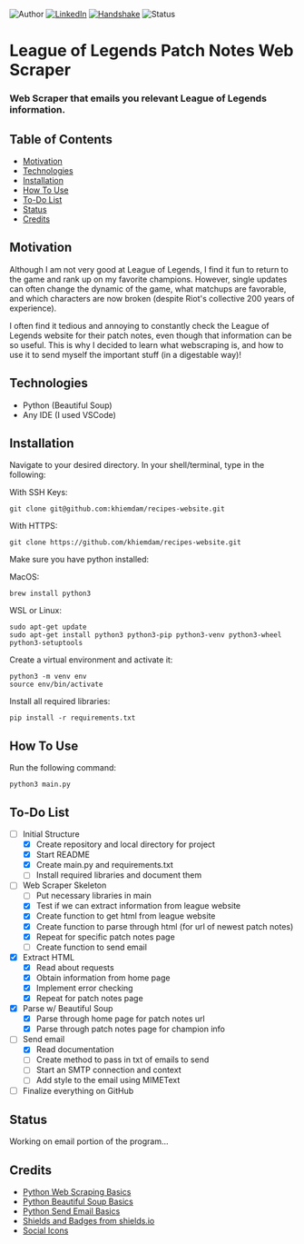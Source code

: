 <!-- Shields from shields.io -->
![Author][author-shield]
[![LinkedIn][linkedin-shield]][linkedin-url] [![Handshake][handshake-shield]][handshake-url] ![Status][status-shield]

# League of Legends Patch Notes Web Scraper

### Web Scraper that emails you relevant League of Legends information.

## Table of Contents
* [Motivation](#motivation)
* [Technologies](#technologies)
* [Installation](#installation)
* [How To Use](#how-to-use)
* [To-Do List](#to-do-list)
* [Status](#status)
* [Credits](#credits)

## Motivation

Although I am not very good at League of Legends, I find it fun to return to the game and rank up on my favorite champions. However, single updates can often change the dynamic of the game, what matchups are favorable, and which characters are now broken (despite Riot's collective 200 years of experience).

I often find it tedious and annoying to constantly check the League of Legends website for their patch notes, even though that information can be so useful. This is why I decided to learn what webscraping is, and how to use it to send myself the important stuff (in a digestable way)!

## Technologies
* Python (Beautiful Soup)
* Any IDE (I used VSCode)

## Installation
Navigate to your desired directory. In your shell/terminal, type in the following:

With SSH Keys:
```
git clone git@github.com:khiemdam/recipes-website.git
```
With HTTPS:
```
git clone https://github.com/khiemdam/recipes-website.git
```

Make sure you have python installed:

MacOS:
```
brew install python3
```
WSL or Linux:
```
sudo apt-get update
sudo apt-get install python3 python3-pip python3-venv python3-wheel python3-setuptools
```

Create a virtual environment and activate it:
```
python3 -m venv env
source env/bin/activate
```

Install all required libraries:
```
pip install -r requirements.txt
```

## How To Use
Run the following command:
```
python3 main.py
```

## To-Do List
- [ ] Initial Structure
    - [X] Create repository and local directory for project
    - [X] Start README
    - [X] Create main.py and requirements.txt
    - [ ] Install required libraries and document them
- [ ] Web Scraper Skeleton
    - [ ] Put necessary libraries in main
    - [X] Test if we can extract information from league website
    - [X] Create function to get html from league website
    - [X] Create function to parse through html (for url of newest patch notes)
    - [X] Repeat for specific patch notes page
    - [ ] Create function to send email
- [X] Extract HTML
    - [X] Read about requests
    - [X] Obtain information from home page
    - [X] Implement error checking
    - [X] Repeat for patch notes page
- [X] Parse w/ Beautiful Soup
    - [X] Parse through home page for patch notes url
    - [X] Parse through patch notes page for champion info
- [ ] Send email
    - [X] Read documentation
    - [ ] Create method to pass in txt of emails to send
    - [ ] Start an SMTP connection and context
    - [ ] Add style to the email using MIMEText
- [ ] Finalize everything on GitHub

## Status
Working on email portion of the program...

## Credits
* [Python Web Scraping Basics](https://realpython.com/python-web-scraping-practical-introduction/#get-to-know-regular-expressions)
* [Python Beautiful Soup Basics](https://realpython.com/beautiful-soup-web-scraper-python/)
* [Python Send Email Basics](https://realpython.com/python-send-email/)
* [Shields and Badges from shields.io](shields.io)
* [Social Icons](https://fontawesome.com/)

<!-- Links & Images -->
[author-shield]: https://img.shields.io/badge/Author-Khiem_Dam-555?style=for-the-badge&color=999
[linkedin-shield]: https://img.shields.io/badge/LinkedIn-555?style=for-the-badge&logo=linkedIn
[linkedin-url]: https://www.linkedin.com/in/khiemd/
[handshake-shield]: https://img.shields.io/badge/Handshake-555?style=for-the-badge&logo=handshake&logoColor=white
[handshake-url]: https://app.joinhandshake.com/stu/users/31441591
[status-shield]: https://img.shields.io/badge/status-WIP-555?style=for-the-badge&color=FFA500
<!-- https://img.shields.io/badge/status-completed-555?style=for-the-badge&labelColor=555&color=03c04a -->